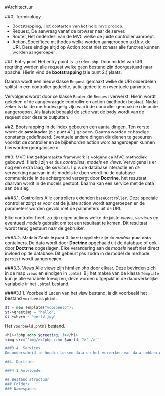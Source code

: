 #Architectuur

##0. Terminology

* Bootstrapping, Het opstarten van het hele mvc proces.
* Request, De aanvraag vanaf de browser naar de server.
* Router, Het onderdeel van de MVC welke de juiste controller aanroept.
* Action, Specifiece methodes welke worden aangeroepen a.d.h.v. de URI. Deze eindige altijd op Action zodat niet zomaar alle functies kunnen worden aangeroepen.

##1. Entry point
Het entry point is `./index.php`. Door middel van URL reqriting worden alle request welke geen bestand zijn
doorgestuurd naar apache. Hierin vind de __bootstrapping__ (zie punt 2.) plaats.

Daarna wordt een nieuw klasse `Request` gemaakt welke de URI onderdelen splitst
in een controller gedeelte, actie gedeelte en eventuele paramters.

Vervolgens wordt door de klasse `Router` de `Request` verwerkt. Hierin wordt gekeken
of de aangevraagde controller en action (methode) bestaat. Nadat zeker is dat de methodes gelig zijn wordt de
controller gemaakt en de actie aangeroepen. Als laatste bepaald de actie wat de body wordt van de request door deze te outputten.

##2. Bootstrapping
In de index gebeuren een aantal dingen. Ten eerste wordt de __autoloader__ (zie punt 4.1.) geladen.
Daarna worden er handige constants gedefineerd. Eventuele andere dingen die dienen te gebeuren voordat de controller en de bijbehorden action word aangeroepen kunnen hierworden georganiseerd.

##3. MVC
Het zelfgemaakte framework is volgens de MVC methodiek gebouwd. Hierbij zijn er dus _controllers_, _models_ en _views_. Vervolgens is er nog een extra laag, de _services_. I.p.v. de database interactie en de verwerking daarvan in de models te doen wordt nu de database communicatie in de achtergrond verzorgt door __Doctrine__, het resultaat daarvan wordt in de models gestopt. Daarna kan een service met de data aan de slag.

###3.1. Controllers
Alle controllers extenden `baseController`. Deze speciale controller zorgt er voor dat de juiste action wordt aangeroepen en de parameters worden gevuld met de parameters uit de URI.

Elke controller heeft zo zijn eigen actions welke de juiste _views_, _services_ en eventueel _models_ gebruikt om tot een resultaat te komen. Dit resultaat wordt terug gestuurt naar de gebruiker.

###3.2. Models
Zoals in punt 3. kort toegelicht zijn de _models_ pure data containers. De data wordt door __Doctrine__ opgehaald uit de database of ook door __Doctrine__ opgeslagen. Elke verandering aan de _models_ heeft niet direct invloed op de database. Dit gebeurt pas zodra in de model de methode `persist` wordt aangeroepen.

###3.3. Views
Alle views zijn html en php door elkaar. Deze bevinden zich in de map `views` en
eindigen in `.phtml`. Bij het maken van de klasse `Template` kun je alle variabele
toewijzen, deze worden uitgepakt in de daadwerkelijke variabele in het `.phtml`
bestand.

####3.1.1. Voorbeeld
Laden van het view bestand, in dit voorbeeld het bestand `voorbeeld.phtml`.
```php
$t = new Template("voorbeeld");
$t->greeting = "hallo";
$t->where = "world.jpg"
```
Het `Voorbeeld.phtml` bestand.
```php
<h1><?php echo $greeting; ?></h1>
<img src="/img/><?php echo $world; ?>" />```

###3.4. Services
Om onderscheid te houden tussen data en het verwerken van data hebben we een extra laag toegebracht. De _services_ laag. Hierin wordt er met de _models_ gecommuniceert en/of wordt er validaties gedaan. Door de meeste business logic in de _services_ te stoppen blijven de controllers overzichtelijk.

##4. Doctrine

###4.1 Autoloader

## Bestand structuur
### Folders
### Namespaces
